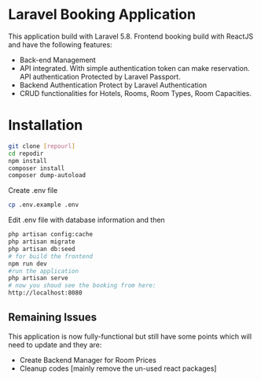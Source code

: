 Laravel Booking Application
==========================================

This application build with Laravel 5.8. Frontend booking build with ReactJS and have the following features:

- Back-end Management
- API integrated. With simple authentication token can make reservation. API authentication Protected by Laravel Passport.
- Backend Authentication Protect by Laravel Authentication
- CRUD functionalities for Hotels, Rooms, Room Types, Room Capacities.


# Installation

```bash
git clone [repourl]
cd repodir
npm install 
composer install
composer dump-autoload
```

Create .env file 
```bash
cp .env.example .env
```

Edit .env file with database information and then
```bash
php artisan config:cache
php artisan migrate
php artisan db:seed
# for build the frontend
npm run dev
#run the application
php artisan serve
# now you shoud see the booking from here:
http://localhost:8080
```

## Remaining Issues

This application is now fully-functional but still have some points which will need to update and they are:

- Create Backend Manager for Room Prices
- Cleanup codes [mainly remove the un-used react packages]


